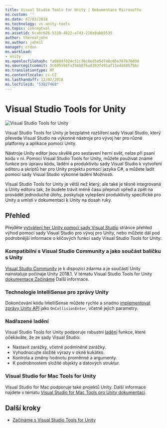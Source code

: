 ```yaml
---
title: Visual Studio Tools for Unity | Dokumentace Microsoftu
ms.custom: ''
ms.date: 07/03/2018
ms.technology: vs-unity-tools
ms.topic: conceptual
ms.assetid: 6cabc626-5310-4622-a743-210a9abb5535
author: therealjohn
ms.author: johmil
manager: crdun
ms.workload:
- unity
ms.openlocfilehash: fa0884f024c51c76c6ed5e5d748c65e767b70d9d
ms.sourcegitcommit: 5c049194fa256b876ad303f491af11edd505756c
ms.translationtype: MT
ms.contentlocale: cs-CZ
ms.lasthandoff: 12/07/2018
ms.locfileid: "53027468"
---
```

# <a name="visual-studio-tools-for-unity"></a>Visual Studio Tools for Unity

![Visual Studio Tools for Unity](media/vstu_header.png)

Visual Studio Tools for Unity je bezplatné rozšíření sady Visual Studio, který převede Visual Studio na výkonné nástroje pro vývoj her pro různé platformy a aplikace pomocí Unity.

Nástroje Unity editor jsou skvělé pro sestavení herní svět, nelze při psaní kódu v ní. Pomocí Visual Studio Tools for Unity, můžete používat známé funkce pro úpravu kódu, ladění a produktivitu sady Visual Studio k vytvoření editoru a skriptů her pro Unity projektu pomocí jazyka C#, a můžete ladit pomocí sady Visual Studio výkonné ladění Možnosti.

Visual Studio Tools for Unity je větší než který; ale také je těsně integrovaná s Unity editoru tak, že budete trávit méně času přepnutí vpřed a zpět na provádět jednoduché úlohy, poskytuje vylepšení produktivity specifické pro Unity a umístí v dokumentaci k Unity na dosah ruky.

## <a name="overview"></a>Přehled

Přejděte [vytváření her Unity pomocí sady Visual Studio](https://visualstudio.microsoft.com/vs/unity-tools/) stránce přehled výhod pomocí sady Visual Studio pro vývoj pro Unity, nebo můžete dál pod podrobnější informace o klíčových funkcí sady Visual Studio Tools for Unity:

### <a name="compatible-with-visual-studio-community-and-bundled-with-unity"></a>Kompatibilní s Visual Studio Community a jako součást balíčku s Unity

[Visual Studio Community](https://visualstudio.microsoft.com/) je k dispozici zdarma a je součástí Unity nainstaluje počínaje Unity 2018.1. V tématu Visual Studio Tools for Unity [dokumentace Začínáme](getting-started-with-visual-studio-tools-for-unity.md) Další informace.

### <a name="intellisense-for-unity-messages"></a>Technologie IntelliSense pro zprávy Unity

Dokončování kódu IntelliSense můžete rychle a snadno [implementovat zprávy Unity API](using-visual-studio-tools-for-unity.md#intellisense-for-unity-api-messages) jako `OnCollisionEnter`, včetně jejich parametry.

### <a name="superior-debugging"></a>Nadřazené ladění

Visual Studio Tools for Unity podporuje robustní [ladění](using-visual-studio-tools-for-unity.md#unity-debugging) funkce, které očekáváte, že ze sady Visual Studio:

* Nastavit zarážky, včetně podmíněné zarážky.
* Vyhodnocujte složité výrazy v okně kukátko.
* Kontrola a změny hodnotu proměnné a argumenty.
* K podrobnostem složité objekty a datových struktur.

### <a name="visual-studio-for-mac-tools-for-unity"></a>Visual Studio for Mac Tools for Unity

Visual Studio for Mac podporuje také projektů Unity. Další informace najdete v tématu [Visual Studio for Mac Tools pro Unity dokumentaci](/visualstudio/mac/unity-tools).

## <a name="next-steps"></a>Další kroky

* [Začínáme s Visual Studio Tools for Unity](getting-started-with-visual-studio-tools-for-unity.md)